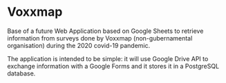 # Voxxmap
Base of a future Web Application based on Google Sheets to retrieve information from surveys done by Voxxmap (non-gubernamental organisation) during the 2020 covid-19 pandemic.

The application is intended to be simple: it will use Google Drive API to exchange information with a Google Forms and it stores it in a PostgreSQL database.
